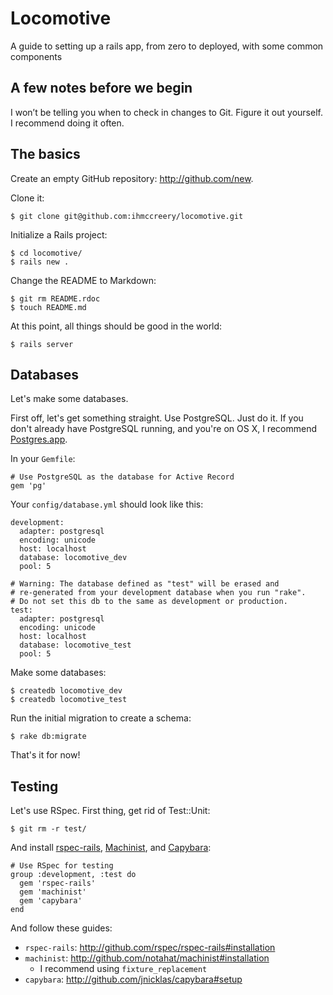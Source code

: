 Locomotive
===

A guide to setting up a rails app, from zero to deployed, with some common components

A few notes before we begin
---

I won’t be telling you when to check in changes to Git.  Figure it out yourself.  I recommend doing it often. 

The basics
---

Create an empty GitHub repository: <http://github.com/new>.

Clone it:

    $ git clone git@github.com:ihmccreery/locomotive.git

Initialize a Rails project:

    $ cd locomotive/
    $ rails new .

Change the README to Markdown:

    $ git rm README.rdoc
    $ touch README.md

At this point, all things should be good in the world:

    $ rails server

Databases
---

Let's make some databases.

First off, let's get something straight.  Use PostgreSQL.  Just do it.  If you don't already have PostgreSQL running, and you're on OS X, I recommend [Postgres.app](http://postgresapp.com).

In your `Gemfile`:

    # Use PostgreSQL as the database for Active Record
    gem 'pg'

Your `config/database.yml` should look like this:

    development:
      adapter: postgresql
      encoding: unicode
      host: localhost
      database: locomotive_dev
      pool: 5

    # Warning: The database defined as "test" will be erased and
    # re-generated from your development database when you run "rake".
    # Do not set this db to the same as development or production.
    test:
      adapter: postgresql
      encoding: unicode
      host: localhost
      database: locomotive_test
      pool: 5

Make some databases:

    $ createdb locomotive_dev
    $ createdb locomotive_test

Run the initial migration to create a schema:

    $ rake db:migrate

That's it for now!

Testing
---

Let's use RSpec.  First thing, get rid of Test::Unit:

    $ git rm -r test/

And install [rspec-rails](http://github.com/rspec/rspec-rails), [Machinist](http://github.com/notahat/machinist), and [Capybara](http://github.com/jnicklas/capybara):

    # Use RSpec for testing
    group :development, :test do
      gem 'rspec-rails'
      gem 'machinist'
      gem 'capybara'
    end

And follow these guides:

- `rspec-rails`: <http://github.com/rspec/rspec-rails#installation>
- `machinist`: <http://github.com/notahat/machinist#installation>
  - I recommend using `fixture_replacement`
- `capybara`: <http://github.com/jnicklas/capybara#setup>
